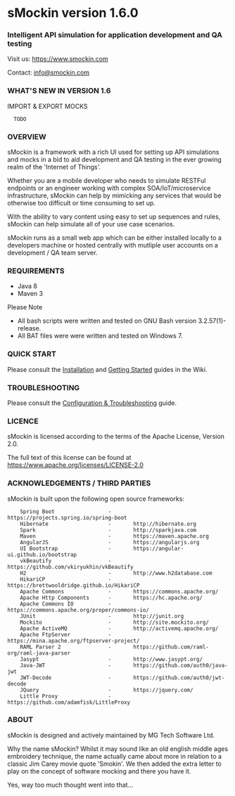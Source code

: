 # sMockin version 1.6.0

### Intelligent API simulation for application development and QA testing

   Visit us: https://www.smockin.com

   Contact: info@smockin.com



### WHAT'S NEW IN VERSION 1.6

   IMPORT & EXPORT MOCKS 

      TODO


### OVERVIEW

   sMockin is a framework with a rich UI used for setting up API simulations and mocks in a bid to aid development and QA  testing in the ever growing realm of the 'Internet of Things'.

   Whether you are a mobile developer who needs to simulate RESTFul endpoints or an engineer working with complex SOA/IoT/microservice infrastructure, sMockin can help by mimicking any services that would be otherwise too difficult or time consuming to set up.

   With the ability to vary content using easy to set up sequences and rules, sMockin can help simulate all of your use case scenarios.

   sMockin runs as a small web app which can be either installed locally to a developers machine or hosted centrally with mutliple user accounts on a development / QA team server.



### REQUIREMENTS

   - Java 8
   - Maven 3

Please Note
   -   All bash scripts were written and tested on GNU Bash version 3.2.57(1)-release.
   -   All BAT files were were written and tested on Windows 7.



### QUICK START

Please consult the [Installation](https://github.com/mgtechsoftware/smockin/wiki/Installation) and [Getting Started](https://github.com/mgtechsoftware/smockin/wiki/API-Mock-Tutorial:-Getting-Started) guides in the Wiki.



### TROUBLESHOOTING

Please consult the [Configuration & Troubleshooting](https://github.com/mgtechsoftware/smockin/wiki/Configuration-&-Troubleshooting) guide.



### LICENCE


   sMockin is licensed according to the terms of the Apache License, Version 2.0.

   The full text of this license can be found at https://www.apache.org/licenses/LICENSE-2.0



### ACKNOWLEDGEMENTS / THIRD PARTIES

   sMockin is built upon the following open source frameworks:

        Spring Boot                 -       https://projects.spring.io/spring-boot
        Hibernate                   -       http://hibernate.org
        Spark                       -       http://sparkjava.com
        Maven                       -       https://maven.apache.org
        AngularJS                   -       https://angularjs.org
        UI Bootstrap                -       https://angular-ui.github.io/bootstrap
        vkBeautify                  -       https://github.com/vkiryukhin/vkBeautify
        H2                          -       http://www.h2database.com
        HikariCP                    -       https://brettwooldridge.github.io/HikariCP
        Apache Commons              -       https://commons.apache.org/
        Apache Http Components      -       https://hc.apache.org/
        Apache Commons IO           -       https://commons.apache.org/proper/commons-io/
        JUnit                       -       http://junit.org
        Mockito                     -       http://site.mockito.org/
        Apache ActiveMQ             -       http://activemq.apache.org/
        Apache FtpServer            -       https://mina.apache.org/ftpserver-project/
        RAML Parser 2               -       https://github.com/raml-org/raml-java-parser
        Jasypt                      -       http://www.jasypt.org/
        Java-JWT                    -       https://github.com/auth0/java-jwt
        JWT-Decode                  -       https://github.com/auth0/jwt-decode
        JQuery                      -       https://jquery.com/
        Little Proxy                -       https://github.com/adamfisk/LittleProxy



### ABOUT

   sMockin is designed and actively maintained by MG Tech Software Ltd.

   Why the name sMockin? Whilst it may sound like an old english middle ages embroidery technique, the name actually came about more in relation to a classic Jim Carey movie quote 'Smokin'. We then added the extra letter to play on the concept of software mocking and there you have it. 

   Yes, way too much thought went into that...

